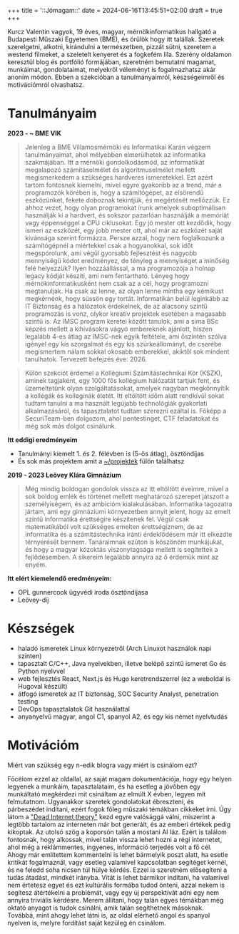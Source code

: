 +++
title = '::Jómagam::'
date = 2024-06-16T13:45:51+02:00
draft = true
+++

Kurcz Valentin vagyok, 19 éves, magyar, mérnökinformatikus hallgató a Budapesti Műszaki Egyetemen (BME), és örülök hogy itt talállak. Szeretek szerelgetni, alkotni, kirándulni a természetben, pizzát sütni, szeretem a westend filmeket, a szeletelt kenyeret és a fogkefém lila. Szerény oldalamon keresztül blog és portfólió formájában, szeretném bemutatni magamat, munkáimat, gondolataimat, melyekről véleményt is fogalmazhatsz akár anoním módon. Ebben a szekcióban a tanulmányaimról, készségeimről és motivációmról olvashatsz.

# Tanulmányaim 

**2023 -  ~ BME VIK**     
 > Jelenleg a BME Villamosmérnöki és Informatikai Karán végzem tanulmányaimat, ahol mélyebben elmerülhetek az informatika szakmájában. Itt a mérnöki gondolkodásmód, az informatikát megalapozó számításelmélet és algoritmuselmélet mellett megismerkedem a szükséges hardveres ismeretekkel. Ezt azért tartom fontosnak kiemelni, mivel egyre gyakoribb az a trend, már a programozók körében is, hogy a számítógépet, az elsőrendű eszközünket, fekete doboznak tekintjük, és megértését mellőzzük. Ez ahhoz vezet, hogy olyan programokat írunk amelyek suboptimálisan használják ki a hardvert, és sokszor pazarlóan használják a memóriát vagy éppenséggel a CPU ciklusokat. Egy jó mester ott kezdődik, hogy ismeri az eszközét, egy jobb mester ott, ahol már az eszközét saját kivánsága szerint formázza. Persze azzal, hogy nem foglalkozunk a számítógépnél a miértekkel csak a hogyanokkal, sok időt megspórolunk, ami végül gyorsabb fejlesztést és nagyobb mennyiségű kódot eredményez, de tényleg a mennyiséget a minőség felé helyezzük? Ilyen hozzáállással, a ma programozója a holnap legacy kódját készíti, ami nem fentartható. Lényeg hogy mérnökinformatikusként nem csak az a cél, hogy programozni megtanuljak. Ha csak az lenne, az olyan lenne mintha egy kémikust megkérnénk, hogy süssön egy tortát. Informatikán belül leginkább az IT Biztonság és a hálózatok érdekelnek, de az alacsony szintű programozás is vonz, olykor kreatív projektek esetében a magasabb szintű is. Az IMSC program keretei között tanulok, ami a sima BSc képzés mellett a kihívásokra vágyó embereknek ajánlott, hiszen legalább 4-es átlag az IMSC-nek egyik feltétele, ami őszíntén szólva igényel egy kis szorgalmat és egy kis szürkeállományt, de cserébe megismertem nálam sokkal okosabb emberekkel, akiktől sok mindent tanulhatok. Tervezett befejzés éve: 2026.

 > Külön szekciót érdemel a Kollégiumi Számítástechnikai Kör (KSZK), aminek tagjaként, egy 1000 fős kollégium hálózatát tartjuk fent, és üzemeltetünk olyan szolgáltatásokat, amelyek nagyban megkönnyítik a kollégák és kolleginák életét. Itt eltöltött időm alatt rendkívül sokat tudtam tanulni a ma használt legújabb technológiák gyakorlati alkalmazásáról, és tapasztalatot tudtam szerezni ezáltal is. Főképp a SecuriTeam-ben dolgozom, ahol pentestinget, CTF feladatokat és még sok más dolgot csinálunk.

**Itt eddigi eredményeim**

* Tanulmányi kiemelt 1. és 2. félévben is (5-ös átlag), ösztöndíjas
* És sok más projektem amit a [~/projektek](https://github.com/valkosch?tab=repositories) fülön találhatsz

**2019 - 2023 Leövey Klára Gimnázium**
 > Még mindig boldogan gondolok vissza az itt eltöltött éveimre, mivel a sok boldog emlék és történet mellett meghatározó szerepet játszott a személyiségem, és az ambicióm kialakulásában. Informatika tagozatra jártam, ami egy gimnáziumi környezetben annyit jelent, hogy az emelt színtű informatika érettségire készítenek fel. Végül csak matematikából volt szükséges emelten érettségiznem, de az informatika és a számítástechnika iránti érdeklődésem már itt elkezdte térnyerését bennem. Tanáraimnak ezúton is köszönöm munkájukat, és hogy a magyar közoktás viszonytagsága mellett is segítettek a fejlődésemben. A sikereim legalább annyira az ő érdemük mint az enyém.

**Itt elért kiemelendő eredményeim:**

* OPL gunnercook ügyvédi iroda ösztöndíjasa
* Leövey-díj

# Készségek

* haladó ismeretek Linux környezetről (Arch Linuxot használok napi szinten)
* tapasztalt C/C++, Java nyelvekben, illetve belépő szintű ismeret Go és Python nyelvvel
* web fejlesztés React, Next.js és Hugo keretrendszerrel (ez a weboldal is Hugoval készült)
* átfogó ismeretek az IT biztonság, SOC Security Analyst, penetration testing
* DevOps tapasztalatok Git használattal
* anyanyelvű magyar, angol C1, spanyol A2, és egy kis német nyelvtudás

# Motivációm

Miért van szükség egy n-edik blogra vagy miért is csinálom ezt?

Főcélom ezzel az oldallal, az saját magam dokumentációja, hogy egy helyen legyenek a munkáim, tapasztalataim, és ha esetleg a jövőben egy munkáltató megkérdezi mit csináltam az elmúlt X évben, legyen mit felmutatnom. Ugyanakkor szeretek gondolatokat ébreszteni, és párbeszédet indítani, ezért fogok főleg műszaki témákban cikkeket írni. Úgy látom a ["Dead Internet theory"](https://en.wikipedia.org/wiki/Dead_Internet_theory) kezd egyre valósággá válni, miszerint a legtöbb tartalom az interneten már bot generált, és az emberi értékek pedig kikoptak. Az utolsó szög a koporsón talán a mostani AI láz. Ezért is találom fontosnak, hogy alkossak, mivel talán vissza lehet hozni a régi internetet, ahol még a reklámmentes, ingyenes, információ terjedés volt a fő cél. Ahogy már említettem kommentelni is lehet bármelyik poszt alatt, ha esetle kritikát fogalmaznál, vagy esetleg valamivel kapcsolatban segítéget kérnél, és ne feledd soha nicsen túl hülye kérdés. Ezzel is szeretném elősegíteni a tudás átadást, mindkét irányba. Vitát is lehet bármikor indítani, ha valamivel nem értetesz egyet és ezt kultúrális formába tudod önteni, azzal nekem is segítesz átértékelni a problémát, vagy egy új perspektívát adni egy nem annyira triviális kérdésre. Merem állítani, hogy talán egyes témákban még oktató anyagot is tudok csinálni, amik talán segíthetnek másoknak. Továbbá, mint ahogy lehet látni is, az oldal elérhető angol és spanyol nyelven is, melyre fordítást saját kezüleg én csinálom. 



